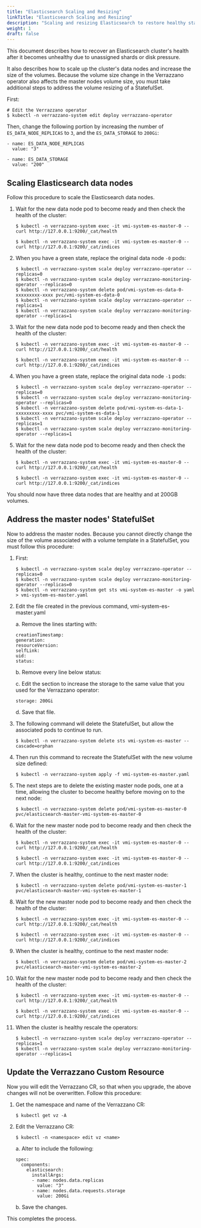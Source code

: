 ```yaml
---
title: "Elasticsearch Scaling and Resizing"
linkTitle: "Elasticsearch Scaling and Resizing"
description: "Scaling and resizing Elasticsearch to restore healthy status"
weight: 1
draft: false
---
```


This document describes how to recover an Elasticsearch cluster's health after it becomes unhealthy due to unassigned shards or disk pressure.

It also describes how to scale up the cluster's data nodes and increase the size of the volumes. Because the volume size change in the Verrazzano operator also affects the master nodes volume size, you must take additional steps to address the volume resizing of a StatefulSet.

First:
```
# Edit the Verrazzano operator
$ kubectl -n verrazzano-system edit deploy verrazzano-operator
```
Then, change the following portion by increasing the number of `ES_DATA_NODE_REPLICAS` to `3`, and the `ES_DATA_STORAGE` to `200Gi`:
```
- name: ES_DATA_NODE_REPLICAS
  value: "3"

- name: ES_DATA_STORAGE
  value: "200"
```
## Scaling Elasticsearch data nodes

Follow this procedure to scale the Elasticsearch data nodes.

1. Wait for the new data node pod to become ready and then check the health of the cluster:
   ```
   $ kubectl -n verrazzano-system exec -it vmi-system-es-master-0 -- curl http://127.0.0.1:9200/_cat/health

   $ kubectl -n verrazzano-system exec -it vmi-system-es-master-0 -- curl http://127.0.0.1:9200/_cat/indices
   ```
2. When you have a green state, replace the original data node `-0` pods:
   ```
   $ kubectl -n verrazzano-system scale deploy verrazzano-operator --replicas=0
   $ kubectl -n verrazzano-system scale deploy verrazzano-monitoring-operator --replicas=0
   $ kubectl -n verrazzano-system delete pod/vmi-system-es-data-0-xxxxxxxxx-xxxx pvc/vmi-system-es-data-0
   $ kubectl -n verrazzano-system scale deploy verrazzano-operator --replicas=1
   $ kubectl -n verrazzano-system scale deploy verrazzano-monitoring-operator --replicas=1
   ```
3. Wait for the new data node pod to become ready and then check the health of the cluster:
   ```
   $ kubectl -n verrazzano-system exec -it vmi-system-es-master-0 -- curl http://127.0.0.1:9200/_cat/health

   $ kubectl -n verrazzano-system exec -it vmi-system-es-master-0 -- curl http://127.0.0.1:9200/_cat/indices
   ```
4. When you have a green state, replace the original data node `-1` pods:
   ```
   $ kubectl -n verrazzano-system scale deploy verrazzano-operator --replicas=0
   $ kubectl -n verrazzano-system scale deploy verrazzano-monitoring-operator --replicas=0
   $ kubectl -n verrazzano-system delete pod/vmi-system-es-data-1-xxxxxxxxx-xxxx pvc/vmi-system-es-data-1
   $ kubectl -n verrazzano-system scale deploy verrazzano-operator --replicas=1
   $ kubectl -n verrazzano-system scale deploy verrazzano-monitoring-operator --replicas=1
   ```
5. Wait for the new data node pod to become ready and then check the health of the cluster:
   ```
   $ kubectl -n verrazzano-system exec -it vmi-system-es-master-0 -- curl http://127.0.0.1:9200/_cat/health

   $ kubectl -n verrazzano-system exec -it vmi-system-es-master-0 -- curl http://127.0.0.1:9200/_cat/indices
   ```
You should now have three data nodes that are healthy and at 200GB volumes.

## Address the master nodes' StatefulSet

Now to address the master nodes. Because you cannot directly change the size of the volume associated
with a volume template in a StatefulSet, you must follow this procedure:

1. First:
   ```
   $ kubectl -n verrazzano-system scale deploy verrazzano-operator --replicas=0
   $ kubectl -n verrazzano-system scale deploy verrazzano-monitoring-operator --replicas=0
   $ kubectl -n verrazzano-system get sts vmi-system-es-master -o yaml > vmi-system-es-master.yaml
   ```
2. Edit the file created in the previous command, vmi-system-es-master.yaml

   a. Remove the lines starting with:
   ```
   creationTimestamp:
   generation:
   resourceVersion:
   selfLink:
   uid:
   status:
   ```
   b. Remove every line below status:

   c. Edit the section to increase the storage to the same value that you used for the Verrazzano operator:
   ```
   storage: 200Gi
   ```
   d. Save that file.

3. The following command will delete the StatefulSet, but allow the associated pods to continue to run.
   ```
   $ kubectl -n verrazzano-system delete sts vmi-system-es-master --cascade=orphan
   ```
4. Then run this command to recreate the StatefulSet with the new volume size defined:
   ```
   $ kubectl -n verrazzano-system apply -f vmi-system-es-master.yaml
   ```
5. The next steps are to delete the existing master node pods, one at a time, allowing the cluster to become healthy before moving on to the next node:
   ```
   $ kubectl -n verrazzano-system delete pod/vmi-system-es-master-0 pvc/elasticsearch-master-vmi-system-es-master-0
   ```
6. Wait for the new master node pod to become ready and then check the health of the cluster:
   ```
   $ kubectl -n verrazzano-system exec -it vmi-system-es-master-0 -- curl http://127.0.0.1:9200/_cat/health

   $ kubectl -n verrazzano-system exec -it vmi-system-es-master-0 -- curl http://127.0.0.1:9200/_cat/indices
   ```
7. When the cluster is healthy, continue to the next master node:
   ```
   $ kubectl -n verrazzano-system delete pod/vmi-system-es-master-1 pvc/elasticsearch-master-vmi-system-es-master-1
   ```
8. Wait for the new master node pod to become ready and then check the health of the cluster:
   ```
   $ kubectl -n verrazzano-system exec -it vmi-system-es-master-0 -- curl http://127.0.0.1:9200/_cat/health

   $ kubectl -n verrazzano-system exec -it vmi-system-es-master-0 -- curl http://127.0.0.1:9200/_cat/indices
   ```
9. When the cluster is healthy, continue to the next master node:
   ```
   $ kubectl -n verrazzano-system delete pod/vmi-system-es-master-2 pvc/elasticsearch-master-vmi-system-es-master-2
   ```
10. Wait for the new master node pod to become ready and then check the health of the cluster:
    ```
    $ kubectl -n verrazzano-system exec -it vmi-system-es-master-0 -- curl http://127.0.0.1:9200/_cat/health

    $ kubectl -n verrazzano-system exec -it vmi-system-es-master-0 -- curl http://127.0.0.1:9200/_cat/indices
    ```
11. When the cluster is healthy rescale the operators:
    ```
    $ kubectl -n verrazzano-system scale deploy verrazzano-operator --replicas=1
    $ kubectl -n verrazzano-system scale deploy verrazzano-monitoring-operator --replicas=1
    ```
## Update the Verrazzano Custom Resource
Now you will edit the Verrazzano CR, so that when you upgrade, the above changes will not be overwritten. Follow this procedure:

1. Get the namespace and name of the Verrazzano CR:
   ```
   $ kubectl get vz -A
   ```
2. Edit the Verrazzano CR:
   ```
   $ kubectl -n <namespace> edit vz <name>
   ```
   a. Alter to include the following:
   ```
   spec:
     components:
       elasticsearch:
         installArgs:
         - name: nodes.data.replicas
           value: "3"
         - name: nodes.data.requests.storage
           value: 200Gi
   ```
   b. Save the changes.

This completes the process.